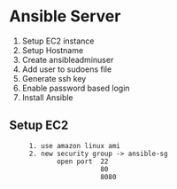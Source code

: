 # Ansible Server 

 1. Setup EC2 instance
 2. Setup Hostname
 3. Create ansibleadminuser
 4. Add user to sudoens file
 5. Generate ssh key
 6. Enable password based login
 7. Install Ansible
 
 
 ## Setup EC2 
    
      
         1. use amazon linux ami
         2. new security group -> ansible-sg
                open port  22
                           80
                           8080
      
